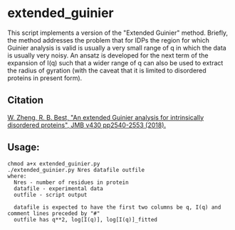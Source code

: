 # extended_guinier

This script implements a version of the "Extended Guinier" method. Briefly, the method addresses the problem that for IDPs the region for which Guinier analysis is valid is usually a very small range of q in which the data is usually very noisy. An ansatz is developed for the next term of the expansion of I(q) such that a wider range of q can also be used to extract the radius of gyration (with the caveat that it is limited to disordered proteins in present form).


## Citation

[W. Zheng, R. B. Best, "An extended Guinier analysis for intrinsically disordered proteins", JMB v430 pp2540-2553 (2018).](https://doi.org/10.1016/j.jmb.2018.03.007)


## Usage:

```
chmod a+x extended_guinier.py
./extended_guinier.py Nres datafile outfile
where:
  Nres - number of residues in protein
  datafile - experimental data
  outfile - script output

  datafile is expected to have the first two columns be q, I(q) and comment lines preceded by "#"
  outfile has q**2, log[I(q)], log[I(q)]_fitted

```

